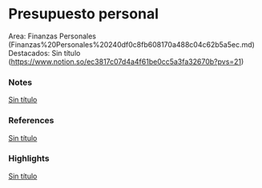 # Presupuesto personal

Area: Finanzas Personales (Finanzas%20Personales%20240df0c8fb608170a488c04c62b5a5ec.md)
Destacados: Sin título (https://www.notion.so/ec3817c07d4a4f61be0cc5a3fa32670b?pvs=21)

### Notes

[Sin título](Sin%20ti%CC%81tulo%20240df0c8fb608170840eca0322e9eb5c.csv)

### References

[Sin título](Sin%20ti%CC%81tulo%20240df0c8fb608162904bf740e1489cf0.csv)

### Highlights

[Sin título](Sin%20ti%CC%81tulo%20240df0c8fb6081e48672f9b0e2346cc0.csv)